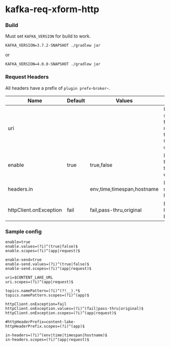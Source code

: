 # kafka-req-xform-http


### Build
Must set `KAFKA_VERSION` for build to work.
```
KAFKA_VERSION=3.7.2-SNAPSHOT ./gradlew jar
```
or
```
KAFKA_VERSION=4.0.0-SNAPSHOT ./gradlew jar
```

### Request Headers
All headers have a prefix of `plugin prefx`-`broker`-.  

|Name|Default|Values|Effect|
|---|---|---|---|
|uri|||Uri of the service to forward requests to. Overrides default.|
|enable|true|true,false|Is forwarding to service enabled?|
|headers.in||env,time,timespan,hostname|Include in response headers|
|httpClient.onException|fail|fail,pass-thru,original|Exception handling behavior|

### Sample config
```
enable=true
enable.values=(?i)^(true|false)$
enable.scopes=(?i)^(app|request)$

enable-send=true
enable-send.values=(?i)^(true|false)$
enable-send.scopes=(?i)^(app|request)$

uri=$CONTENT_LAKE_URL
uri.scopes=(?i)^(app|request)$

topics.namePattern=(?i)^(?!__).*$
topics.namePattern.scopes=(?i)^(app)$

httpClient.onException=fail
httpClient.onException.values=(?i)^(fail|pass-thru|original)$
httpClient.onException.scopes=(?i)^(app|request)$

#httpHeaderPrefix=content-lake-
httpHeaderPrefix.scopes=(?i)^(app)$

in-headers=(?i)^(env|time|timespan|hostname)$
in-headers.scopes=(?i)^(app|request)$
```
